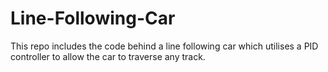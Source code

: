 # Line-Following-Car
This repo includes the code behind a line following car which utilises a PID controller to allow the car to traverse any track.
